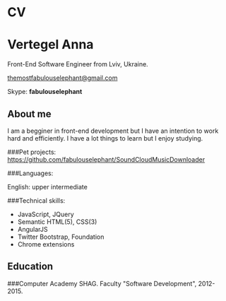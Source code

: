 # CV
Vertegel Anna
================

Front-End Software Engineer from Lviv, Ukraine.

themostfabulouselephant@gmail.com

Skype: **fabulouselephant**

About me
-------------------

I am a begginer in front-end development but I have an intention to work hard and efficiently. 
I have a lot things to learn but I enjoy studying. 

###Pet projects:
 https://github.com/fabulouselephant/SoundCloudMusicDownloader

###Languages:

English: upper intermediate


###Technical skills:

- JavaScript, JQuery
- Semantic HTML(5), CSS(3)
- AngularJS
- Twitter Bootstrap, Foundation
- Chrome extensions

Education
-------------

###Computer Academy SHAG.
Faculty "Software Development", 2012-2015.


